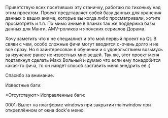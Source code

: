 Приветствую всех посетивших эту станичку, работаю по тихоньку над этим проектом.
Проект представляет собой базу данных для хранения данных о ваших аниме, которые
вы когда либо просматривали, хотите просмотреть и т.п.
По мимо аниме в планах так же поддержка базы данных для Манги, AMV-роликов и
японских сериалов Дорама.

Хочу заметить что я не специалист и это мой первый проект на Qt.
В свяви с чем, особо сложные фичи могут вводится о-очень долго и не все сразу.
Но я заинтересован в обучении и с удовольствием возьмусь за изучение ранее
не известных мне вещей.
Так же, этот проект меня подталкнул сделать Maxx Вольный и думаю что если
ему понадобится какая-то фича, то он найдёт способ заставить меня внедрить её :)

Спасибо за внимание.

Известные баги:

<Отсутствуют>
Исправленные баги:

0001: Вылет на платформе windows при закрытии mainwindow при откреплённом от окна dock'е меню.

